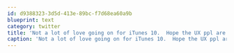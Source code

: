 ```yaml
---
id: d9388323-3d5d-413e-89bc-f7d68ea60a9b
blueprint: text
category: twitter
title: 'Not a lot of love going on for iTunes 10.  Hope the UX ppl are listening &amp; learning'
caption: 'Not a lot of love going on for iTunes 10.  Hope the UX ppl are listening &amp; learning'
---
```

